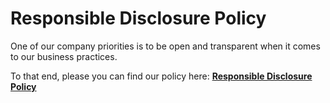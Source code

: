 # Responsible Disclosure Policy

One of our company priorities is to be open and transparent when it comes to our business practices.&#x20;

To that end, please you can find our policy here: [**Responsible Disclosure Policy**](https://github.com/XRPL-Labs/XUMM-Issue-Tracker/blob/master/RESPONSIBLE-DISCLOSURE.md)
